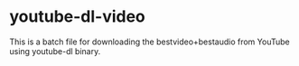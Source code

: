 # youtube-dl-video
This is a batch file for downloading the bestvideo+bestaudio from YouTube using youtube-dl binary.
